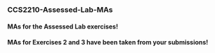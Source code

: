 ### CCS2210-Assessed-Lab-MAs
#### MAs for the Assessed Lab exercises!
#### MAs for Exercises 2 and 3 have been taken from your submissions!
